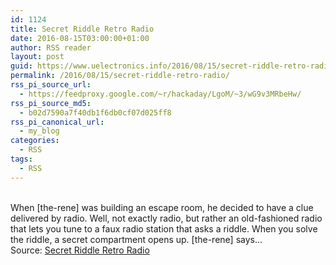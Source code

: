 ```yaml
---
id: 1124
title: Secret Riddle Retro Radio
date: 2016-08-15T03:00:00+01:00
author: RSS reader
layout: post
guid: https://www.uelectronics.info/2016/08/15/secret-riddle-retro-radio/
permalink: /2016/08/15/secret-riddle-retro-radio/
rss_pi_source_url:
  - https://feedproxy.google.com/~r/hackaday/LgoM/~3/wG9v3MRbeHw/
rss_pi_source_md5:
  - b02d7590a7f40db1f6db0cf07d025ff8
rss_pi_canonical_url:
  - my_blog
categories:
  - RSS
tags:
  - RSS
---
```

&#013;  
When [the-rene] was building an escape room, he decided to have a clue delivered by radio. Well, not exactly radio, but rather an old-fashioned radio that lets you tune to a faux radio station that asks a riddle. When you solve the riddle, a secret compartment opens up. [the-rene] says…&#013;  
Source: <a href="https://feedproxy.google.com/~r/hackaday/LgoM/~3/wG9v3MRbeHw/" target="_blank">Secret Riddle Retro Radio</a>